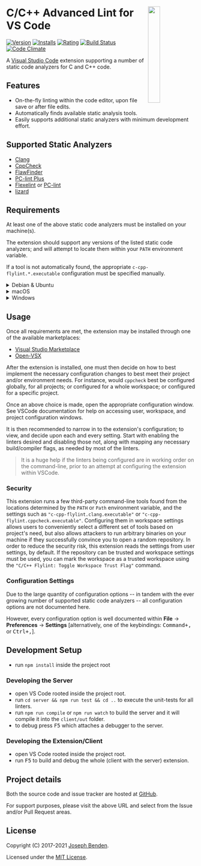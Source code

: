 <div>
<img src="C-Cpp-FlyLint_icon.png" style="display: inline;" align="right" width="25%" height="256" />
<h1>C/C++ Advanced Lint for VS Code</h1>

<div>

[![Version](https://vsmarketplacebadge.apphb.com/version-short/jbenden.c-cpp-flylint.svg)](https://marketplace.visualstudio.com/items?itemName=jbenden.c-cpp-flylint)
[![Installs](https://vsmarketplacebadge.apphb.com/installs-short/jbenden.c-cpp-flylint.svg)](https://marketplace.visualstudio.com/items?itemName=jbenden.c-cpp-flylint)
[![Rating](https://vsmarketplacebadge.apphb.com/rating-short/jbenden.c-cpp-flylint.svg)](https://marketplace.visualstudio.com/items?itemName=jbenden.c-cpp-flylint)
[![Build Status](https://github.com/jbenden/vscode-c-cpp-flylint/workflows/CI/badge.svg?branch=main)](https://github.com/jbenden/vscode-c-cpp-flylint/actions)
[![Code Climate](https://codeclimate.com/github/jbenden/vscode-c-cpp-flylint/badges/gpa.svg)](https://codeclimate.com/github/jbenden/vscode-c-cpp-flylint)

</div>

A [Visual Studio Code](https://code.visualstudio.com/) extension
supporting a number of static code analyzers for C and C++ code.

</div>

## Features

* On-the-fly linting within the code editor, upon file save or after
  file edits.
* Automatically finds available static analysis tools.
* Easily supports additional static analyzers with minimum
  development effort.

## Supported Static Analyzers

* [Clang](https://clang.llvm.org/)
* [CppCheck](http://cppcheck.sourceforge.net/)
* [FlawFinder](https://dwheeler.com/flawfinder/)
* [PC-lint Plus](https://gimpel.com/)
* [Flexelint](http://www.gimpel.com/html/flex.htm) or
  [PC-lint](http://www.gimpel.com/html/pcl.htm)
* [lizard](https://github.com/terryyin/lizard)

## Requirements

At least one of the above static code analyzers must be installed
on your machine(s).

The extension should support any versions of the listed static code
analyzers; and will attempt to locate them within your `PATH`
environment variable.

If a tool is not automatically found, the appropriate
`c-cpp-flylint.*.executable` configuration must be specified manually.

<details>
<summary>Debian & Ubuntu</summary>
<br>

Clang is available via `apt-get`:

    # sudo apt-get install clang

CppCheck is available via `apt-get`:

    # sudo apt-get install cppcheck

Flexelint is commercial software; however, it may be obtained from
the URL mentioned elsewhere in this documentation.

PC-lint and PC-lint Plus are commercial software; however, they may
be obtained from the URL mentioned elsewhere in this documentation.

FlawFinder is available via `pip`:

    # sudo pip install flawfinder

lizard is available via `pip`:

    # sudo pip install lizard

</details>

<details>
<summary>macOS</summary>
<br>

For macOS users, Clang is already included when Xcode and its' CLI
tools are installed.

For macOS users, CppCheck can most easily be installed through
[Homebrew](https://brew.sh/).

    # brew install cppcheck

Flexelint is commercial software; however, it may be obtained from
the URL mentioned elsewhere in this documentation.

PC-lint and PC-lint Plus are commercial software; however, they may
be obtained from the URL mentioned elsewhere in this documentation.

</details>

<details>
<summary>Windows</summary>
<br>

Windows users may download and install the static code analyzers
from the listed URLs mentioned elsewhere in this documentation.

If PC-lint has been installed, be certain to use the `Flexelint`
configuration sections, specifying the full path and filename
of PC-lint as the `c-cpp-flylint.flexelint.executable`
configuration option.

</details>

## Usage

Once all requirements are met, the extension may be installed through
one of the available marketplaces:

* [Visual Studio Marketplace](https://marketplace.visualstudio.com/items?itemName=jbenden.c-cpp-flylint)
* [Open-VSX](https://open-vsx.org/extension/jbenden/c-cpp-flylint)

After the extension is installed, one must then decide on how to best
implement the necessary configuration changes to best meet their project
and/or environment needs. For instance, would `cppcheck` best be
configured globally, for all projects; or configured for a whole workspace;
or configured for a specific project.

Once an above choice is made, open the appropriate configuration
window. See VSCode documentation for help on accessing user,
workspace, and project configuration windows.

It is then recommended to narrow in to the extension's configuration;
to view, and decide upon each and every setting. Start with enabling
the linters desired and disabling those not, along with mapping any
necessary build/compiler flags, as needed by most of the linters.

> It is a huge help if the linters being configured are in working
> order on the command-line, prior to an attempt at configuring
> the extension within VSCode.

### Security

This extension runs a few third-party command-line tools found from the
locations determined by the `PATH` or `Path` environment variable, and
the settings such as `"c-cpp-flylint.clang.executable"` or
`"c-cpp-flylint.cppcheck.executable"`. Configuring them in workspace
settings allows users to conveniently select a different set of tools
based on project's need, but also allows attackers to run arbitrary
binaries on your machine if they successfully convince you to open a
random repository. In order to reduce the security risk, this extension
reads the settings from user settings, by default. If the repository can
be trusted and workspace settings must be used, you can mark the
workspace as a trusted workspace using the
`"C/C++ Flylint: Toggle Workspace Trust Flag"` command.

### Configuration Settings

Due to the large quantity of configuration options -- in tandem with the
ever growing number of supported static code analyzers -- all
configuration options are not documented here.

However, every configuration option is well documented within
**File** -> **Preferences** -> **Settings** [alternatively, one of the
keybindings: <kbd>Command+,</kbd> or <kbd>Ctrl+,</kbd>].

## Development Setup

* run `npm install` inside the project root

### Developing the Server

* open VS Code rooted inside the project root.
* run `cd server && npm run test && cd ..` to execute the unit-tests for all linters.
* run `npm run compile` or `npm run watch` to build the server
  and it will compile it into the `client/out` folder.
* to debug press <kbd>F5</kbd> which attaches a debugger to the server.

### Developing the Extension/Client

* open VS Code rooted inside the project root.
* run <kbd>F5</kbd> to build and debug the whole (client with the
  server) extension.

## Project details

Both the source code and issue tracker are hosted at
[GitHub](https://github.com/jbenden/vscode-c-cpp-flylint/).

For support purposes, please visit the above URL and select
from the Issue and/or Pull Request areas.

## License

Copyright (C) 2017-2021 [Joseph Benden](mailto:joe@benden.us).

Licensed under the [MIT License](https://opensource.org/licenses/MIT).
